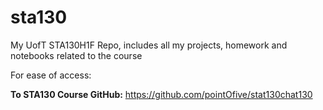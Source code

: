 # sta130

My UofT STA130H1F Repo, includes all my projects, homework and notebooks related to the course

For ease of access:

**To STA130 Course GitHub:** https://github.com/pointOfive/stat130chat130

